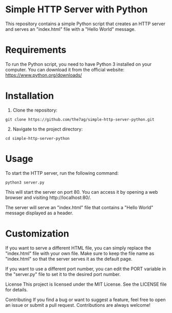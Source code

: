 # Simple HTTP Server with Python
This repository contains a simple Python script that creates an HTTP server and serves an "index.html" file with a "Hello World" message.

# Requirements
To run the Python script, you need to have Python 3 installed on your computer. You can download it from the official website: https://www.python.org/downloads/

# Installation
1. Clone the repository:
```
git clone https://github.com/the7ag/simple-http-server-python.git

```
2. Navigate to the project directory:
```
cd simple-http-server-python
```
# Usage

To start the HTTP server, run the following command:
```
python3 server.py
```
This will start the server on port 80. You can access it by opening a web browser and visiting http://localhost:80/.

The server will serve an "index.html" file that contains a "Hello World" message displayed as a header.

# Customization
If you want to serve a different HTML file, you can simply replace the "index.html" file with your own file. Make sure to keep the file name as "index.html" so that the server serves it as the default page.

If you want to use a different port number, you can edit the PORT variable in the "server.py" file to set it to the desired port number.

License
This project is licensed under the MIT License. See the LICENSE file for details.

Contributing
If you find a bug or want to suggest a feature, feel free to open an issue or submit a pull request. Contributions are always welcome!

